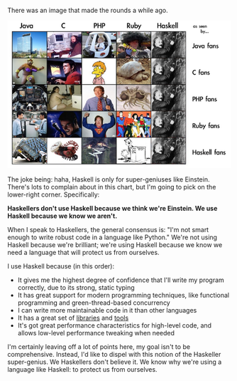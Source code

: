 There was an image that made the rounds a while ago.

<img src="/static/haskell-as-seen-by.png" alt="Haskell as seen by other language fans" style="max-width:100%">

The joke being: haha, Haskell is only for super-geniuses like
Einstein. There's lots to complain about in this chart, but I'm going
to pick on the lower-right corner. Specifically:

__Haskellers don't use Haskell because we think we're Einstein. We use
Haskell because we know we aren't.__

When I speak to Haskellers, the general consensus is: "I'm not smart
enough to write robust code in a language like Python." We're not
using Haskell because we're brilliant; we're using Haskell because we
know we need a language that will protect us from ourselves.

I use Haskell because (in this order):

* It gives me the highest degree of confidence that I'll write my
  program correctly, due to its strong, static typing
* It has great support for modern programming techniques, like
  functional programming and green-thread-based concurrency
* I can write more maintainable code in it than other languages
* It has a great set of
  [libraries](https://haskell-lang.org/libraries) and
  [tools](https://haskell-lang.org/get-started)
* It's got great performance characteristics for high-level code, and
  allows low-level performance tweaking when needed

I'm certainly leaving off a lot of points here, my goal isn't to be
comprehensive. Instead, I'd like to dispel with this notion of the
Haskeller super-genius. We Haskellers don't believe it. We know why
we're using a language like Haskell: to protect us from ourselves.
